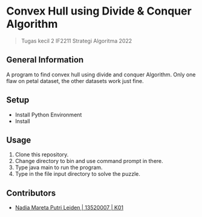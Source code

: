 # Convex Hull using Divide & Conquer Algorithm
> Tugas kecil 2 IF2211 Strategi Algoritma 2022

## General Information
A program to find convex hull using divide and conquer Algorithm. Only one flaw on petal dataset, the other datasets work just fine.

## Setup
- Install Python Environment
- Install 

## Usage
1. Clone this repository.
2. Change directory to bin and use command prompt in there.
3. Type java main to run the program.
4. Type in the file input directory to solve the puzzle.

## Contributors
- [Nadia Mareta Putri Leiden | 13520007 | K01](https://github.com/KorbanFidas2A)
